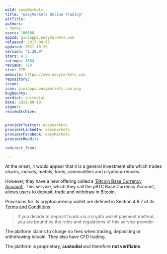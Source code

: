 ```yaml
---
wsId: easyMarkets
title: "easyMarkets Online Trading"
altTitle: 
authors:
- danny
users: 100000
appId: giniapps.easymarkets.com
released: 2017-04-05
updated: 2021-10-29
version: "1.28.0"
stars: 4.2
ratings: 1664
reviews: 710
size: 37M
website: https://www.easymarkets.com
repository: 
issue: 
icon: giniapps.easymarkets.com.png
bugbounty: 
verdict: custodial
date: 2021-09-10
signer: 
reviewArchive:


providerTwitter: easymarkets
providerLinkedIn: easymarkets
providerFacebook: easyMarkets
providerReddit: 

redirect_from:

---
```



At the onset, it would appear that it is a general investment site which trades shares, indices, metals, forex, commodities and cryptocurrencies.

However, they have a new offering called a ['Bitcoin Base Currency Account'](https://www.easymarkets.com/int/bitcoin-account-base-currency/). This service, which they call the μBTC Base Currency Account, allows users to deposit, trade and withdraw in Bitcoin. 

Provisions for its cryptocurrency wallet are defined in Section 4.9.7 of its [Terms and Conditions](https://static.easymarkets.com/assets/assets/view/20210524-client-agreement-bvi-int-en.pdf)

> If  you  decide  to  deposit  funds  via  a  crypto  wallet payment method, you are bound by the rules and regulations of this service provider

The platform claims to charge no fees when trading, depositing or withdrawing bitcoin. They also have CFD trading. 

The platform is proprietary, **custodial** and therefore **not verifiable**.

